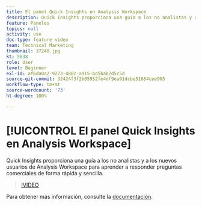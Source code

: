 ```yaml
---
title: El panel Quick Insights en Analysis Workspace
description: Quick Insights proporciona una guía a los no analistas y a los nuevos usuarios de Analysis Workspace para aprender a responder preguntas comerciales de forma rápida y sencilla.
feature: Paneles
topics: null
activity: use
doc-type: feature video
team: Technical Marketing
thumbnail: 37248.jpg
kt: 5838
role: User
level: Beginner
exl-id: af6da0a2-9273-480c-a915-bd5bab7d5c5d
source-git-commit: 32424f3f2b05952fe4df9ea91dcbe51684cee905
workflow-type: tm+mt
source-wordcount: '73'
ht-degree: 100%

---
```


# [!UICONTROL El panel Quick Insights en Analysis Workspace]

Quick Insights proporciona una guía a los no analistas y a los nuevos usuarios de Analysis Workspace para aprender a responder preguntas comerciales de forma rápida y sencilla.

>[!VIDEO](https://video.tv.adobe.com/v/37248/?quality=12&learn=on)

Para obtener más información, consulte la [documentación](https://docs.adobe.com/content/help/es-ES/analytics/analyze/analysis-workspace/panels/quickinsight.html).
